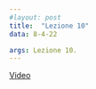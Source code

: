 ```yaml
---
#layout: post
title:  "Lezione 10"
data: 8-4-22

args: Lezione 10. 
---
```


[Video](https://uniroma2.sharepoint.com/:v:/s/GAMBOSI-8066132-MACHINE_LEARNING_1/EUMVOvWpPQdJoFeTOGiztfEBHao8me0DR-kJcI5WGGxafg?e=ksTSEC)
